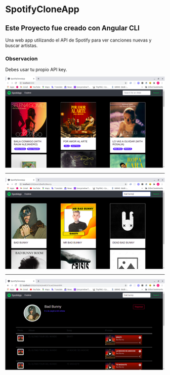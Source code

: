 # SpotifyCloneApp

## Este Proyecto fue creado con Angular CLI 

Una web app utilizando el API de Spotify para ver canciones nuevas y buscar artistas.


### Observacion
Debes usar tu propio API key.

<img src="./images/SpotiApp1.png">

<hr>

<img src="./images/SpotiApp2.png">
<hr>

<img src="./images/SpotiApp3.png">
